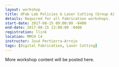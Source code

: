 ```yaml
---
layout: workshop
title: dFab Lab Policies & Laser Cutting (Group A)
details: Required for all Fabrication workshops.
start-date: 2017-08-15 09:00:00 -0400
end-date: 2017-08-15 13:00:00 -0400
registration: llink
location: MMCH C4
instructor: José Pertierra-Arrojo
tags: [Digital Fabrication, Laser Cutting]
---
```


More workshop content will be posted here.